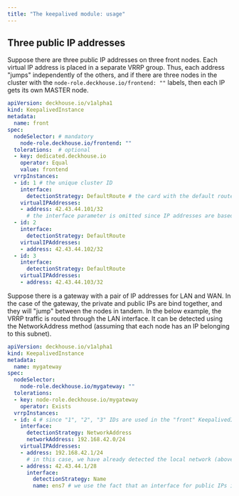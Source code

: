 ```yaml
---
title: "The keepalived module: usage"
---
```


## Three public IP addresses

Suppose there are three public IP addresses on three front nodes. Each virtual IP address is placed in a separate VRRP group. Thus, each address "jumps" independently of the others, and if there are three nodes in the cluster with the `node-role.deckhouse.io/frontend: ""` labels, then each IP gets its own MASTER node.

```yaml
apiVersion: deckhouse.io/v1alpha1
kind: KeepalivedInstance
metadata:
  name: front
spec:
  nodeSelector: # mandatory
    node-role.deckhouse.io/frontend: ""
  tolerations:  # optional
  - key: dedicated.deckhouse.io
    operator: Equal
    value: frontend
  vrrpInstances:
  - id: 1 # the unique cluster ID
    interface:
      detectionStrategy: DefaultRoute # the card with the default route is used as a service network one
    virtualIPAddresses:
    - address: 42.43.44.101/32
      # the interface parameter is omitted since IP addresses are based on the cards that service VRRP traffic
  - id: 2
    interface:
      detectionStrategy: DefaultRoute
    virtualIPAddresses:
    - address: 42.43.44.102/32
  - id: 3
    interface:
      detectionStrategy: DefaultRoute
    virtualIPAddresses:
    - address: 42.43.44.103/32
```

Suppose there is a gateway with a pair of IP addresses for LAN and WAN. In the case of the gateway, the private and public IPs are bind together, and they will "jump" between the nodes in tandem. In the below example, the VRRP traffic is routed through the LAN interface. It can be detected using the NetworkAddress method (assuming that each node has an IP belonging to this subnet).

```yaml
apiVersion: deckhouse.io/v1alpha1
kind: KeepalivedInstance
metadata:
  name: mygateway
spec:
  nodeSelector:
    node-role.deckhouse.io/mygateway: ""
  tolerations:
  - key: node-role.deckhouse.io/mygateway
    operator: Exists
  vrrpInstances:
  - id: 4 # since "1", "2", "3" IDs are used in the "front" KeepalivedInstance above
    interface:
      detectionStrategy: NetworkAddress
      networkAddress: 192.168.42.0/24
    virtualIPAddresses:
    - address: 192.168.42.1/24
      # in this case, we have already detected the local network (above); thus, the interface parameter can be safely omitted
    - address: 42.43.44.1/28
      interface:
        detectionStrategy: Name
        name: ens7 # we use the fact that an interface for public IPs is called "ens7" on all nodes
```